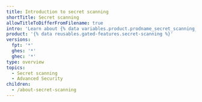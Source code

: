 ```yaml
---
title: Introduction to secret scanning
shortTitle: Secret scanning
allowTitleToDifferFromFilename: true
intro: 'Learn about {% data variables.product.prodname_secret_scanning_caps %} can keep your repositories secure by scanning them for known types of secrets, to prevent fraudulent use of secrets that were committed accidentally.'
product: '{% data reusables.gated-features.secret-scanning %}'
versions:
  fpt: '*'
  ghes: '*'
  ghec: '*'
type: overview
topics:
  - Secret scanning
  - Advanced Security
children:
  - /about-secret-scanning
---
```


